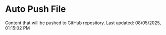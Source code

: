 # Auto Push File

Content that will be pushed to GitHub repository.
Last updated: 08/05/2025, 01:15:02 PM